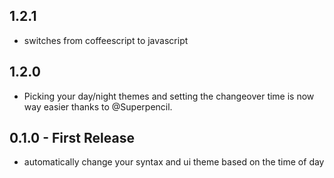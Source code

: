 
## 1.2.1
* switches from coffeescript to javascript

## 1.2.0
* Picking your day/night themes and setting the changeover time is now way easier thanks to @Superpencil.

## 0.1.0 - First Release
* automatically change your syntax and ui theme based on the time of day
